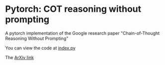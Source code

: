 # Pytorch: COT reasoning without prompting

A pytorch implementation of the Google research paper "Chain-of-Thought Reasoning Without Prompting"

You can view the code at [index.py](./src/cot_decoding.py)

The [ArXiv link](https://arxiv.org/pdf/2402.10200.pdf)